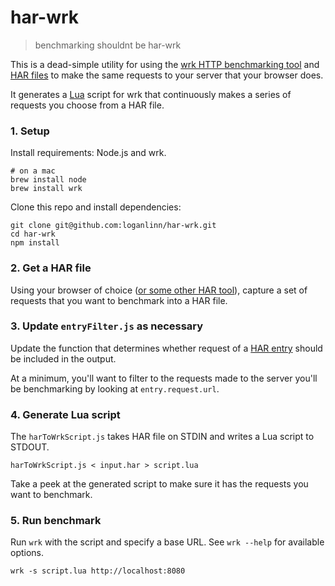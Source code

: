 # har-wrk

> benchmarking shouldnt be har-wrk

This is a dead-simple utility for using the [wrk HTTP benchmarking
tool](https://github.com/wg/wrk/) and [HAR
files](http://www.softwareishard.com/blog/har-12-spec/) to make the same
requests to your server that your browser does.

It generates a [Lua](https://www.lua.org/) script for wrk that continuously
makes a series of requests you choose from a HAR file.

### 1. Setup

Install requirements: Node.js and wrk.

```
# on a mac
brew install node
brew install wrk
```

Clone this repo and install dependencies:

```
git clone git@github.com:loganlinn/har-wrk.git
cd har-wrk
npm install
```

### 2. Get a HAR file

Using your browser of choice ([or some other HAR
tool](http://www.softwareishard.com/blog/har-adopters/)), capture a set of
requests that you want to benchmark into a HAR file.

### 3. Update `entryFilter.js` as necessary

Update the function that determines whether request of a [HAR
entry](http://www.softwareishard.com/blog/har-12-spec/#entries) should be
included in the output.

At a minimum, you'll want to filter to the requests made to the server you'll be
benchmarking by looking at `entry.request.url`.

### 4. Generate Lua script

The `harToWrkScript.js` takes HAR file on STDIN and writes a Lua script to
STDOUT.

```
harToWrkScript.js < input.har > script.lua
```

Take a peek at the generated script to make sure it has the requests you want to
benchmark.

### 5. Run benchmark

Run `wrk` with the script and specify a base URL. See `wrk --help` for available
options.

```
wrk -s script.lua http://localhost:8080
```
